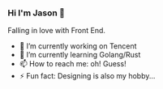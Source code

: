 ### Hi I'm Jason 👋

Falling in love with Front End.

- 🔭 I’m currently working on Tencent
- 🌱 I’m currently learning Golang/Rust
- 📫 How to reach me: oh! Guess!
- ⚡ Fun fact: Designing is also my hobby...
